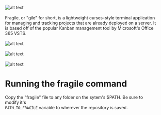 ![alt text](https://dgolembiowski.com/cdn/Fragile.jpg "main_logo")
<br></br>
Fragile, or "gile" for short, is a lightweight curses-style terminal application for managing and tracking projects that are already deployed on a server. It is based off of the popular Kanban management tool by Microsoft's Office 365 VSTS.
<br></br>
![alt text](https://dgolembiowski.com/cdn/fragilemenu.png "fragile")
<br></br>
![alt text](https://dgolembiowski.com/cdn/fragile2.png "features")
<br></br>
![alt text](https://dgolembiowski.com/cdn/fragile3.png "date tracking")
# Running the fragile command
Copy the "fragile" file to any folder on the sytem's $PATH. Be sure to modify it's <br />
`PATH_TO_FRAGILE` variable to wherever the repository is saved.
